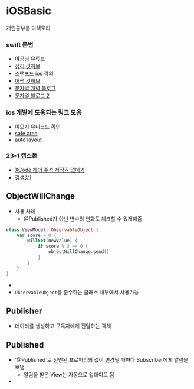 # iOSBasic
개인공부용 디렉토리

### swift 문법
* [야곰님 유튜브](https://www.youtube.com/watch?v=2n-fSlW-jts&list=PLz8NH7YHUj_ZmlgcSETF51Z9GSSU6Uioy)<br>
* [정리 깃허브](https://github.com/devxoul/ios-with-swift-in-40-hours/blob/master/SUMMARY.md)<br>
* [스탠포드 ios 강의](https://www.inflearn.com/course/stanford-ios-%ED%95%9C%EA%B8%80%EC%9E%90%EB%A7%89-%EA%B0%95%EC%9D%98#curriculum)<br>
* [어썸 깃허브](https://github.com/ClintJang/awesome-swift-korean-lecture)<br>
* [문자열 개념 블로그](https://blog.naver.com/neta6603/222897688102)
* [문자열 블로그 2](https://junstar92.tistory.com/257)
### ios 개발에 도움되는 링크 모음
* [이모지 유니코드 확인](https://apps.timwhitlock.info/emoji/tables/unicode)
* [safe area](https://wit.nts-corp.com/2019/10/24/5731)
* [auto layout](https://jegyun97.tistory.com/14)

### 23-1 캡스톤

* [XCode 헤더 주석 저작권 없애기](https://blog.naver.com/rlawnguq12/222852489983)
* [검색창1](https://iamcho2.github.io/2021/05/06/customizing-UISearchBar)

## ObjectWillChange
- 사용 사례
  - @Published가 아닌 변수의 변화도 체크할 수 있게해줌
```swift
class ViewModel: ObservableObject {
    var score = 0 {
        willSet(newValue) {
            if score % 3 == 0 {
                objectWillChange.send()
            }
        }
    }
}
```
  -  
- `ObservableObject`를 준수하는 클래스 내부에서 사용가능
## Publisher
- 데이터를 생성하고 구독자에게 전달하는 객체
## Published
- '@Published`로 선언된 프로퍼티의 값이 변경될 때마다 Subscriber에게 알림을 보냄
  - 알림을 받은 View는 자동으로 업데이트 됨 
- 
